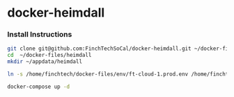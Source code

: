 # docker-heimdall

### Install Instructions
```bash
git clone git@github.com:FinchTechSoCal/docker-heimdall.git ~/docker-files/heimdall
cd  ~/docker-files/heimdall
mkdir ~/appdata/heimdall

ln -s /home/finchtech/docker-files/env/ft-cloud-1.prod.env /home/finchtech/docker-files/heimdall/.env

docker-compose up -d
```